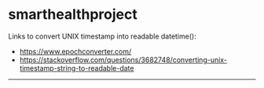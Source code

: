 # smarthealthproject

Links to convert UNIX timestamp into readable datetime():  
- https://www.epochconverter.com/  
- https://stackoverflow.com/questions/3682748/converting-unix-timestamp-string-to-readable-date  
________________________________
